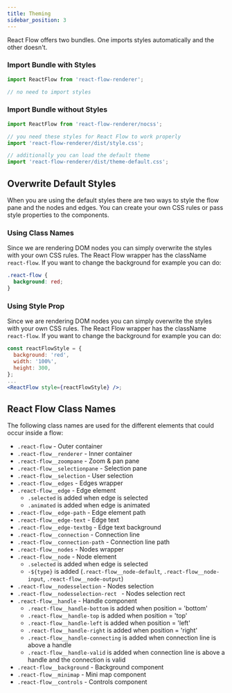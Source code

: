 ```yaml
---
title: Theming
sidebar_position: 3
---
```


React Flow offers two bundles. One imports styles automatically and the other doesn't.

### Import Bundle with Styles

```js
import ReactFlow from 'react-flow-renderer';

// no need to import styles
```

### Import Bundle without Styles

```js
import ReactFlow from 'react-flow-renderer/nocss';

// you need these styles for React Flow to work properly
import 'react-flow-renderer/dist/style.css';

// additionally you can load the default theme
import 'react-flow-renderer/dist/theme-default.css';
```

## Overwrite Default Styles

When you are using the default styles there are two ways to style the flow pane and the nodes and edges.
You can create your own CSS rules or pass style properties to the components.

### Using Class Names

Since we are rendering DOM nodes you can simply overwrite the styles with your own CSS rules.
The React Flow wrapper has the className `react-flow`. If you want to change the background for example you can do:

```css
.react-flow {
  background: red;
}
```

### Using Style Prop

Since we are rendering DOM nodes you can simply overwrite the styles with your own CSS rules.
The React Flow wrapper has the className `react-flow`. If you want to change the background for example you can do:

```jsx
const reactFlowStyle = {
  background: 'red',
  width: '100%',
  height: 300,
};
...
<ReactFlow style={reactFlowStyle} />;
```

## React Flow Class Names

The following class names are used for the different elements that could occur inside a flow:

- `.react-flow` - Outer container
- `.react-flow__renderer` - Inner container
- `.react-flow__zoompane` - Zoom & pan pane
- `.react-flow__selectionpane` - Selection pane
- `.react-flow__selection` - User selection
- `.react-flow__edges` - Edges wrapper
- `.react-flow__edge` - Edge element
  - `.selected` is added when edge is selected
  - `.animated` is added when edge is animated
- `.react-flow__edge-path` - Edge element path
- `.react-flow__edge-text` - Edge text
- `.react-flow__edge-textbg` - Edge text background
- `.react-flow__connection` - Connection line
- `.react-flow__connection-path` - Connection line path
- `.react-flow__nodes` - Nodes wrapper
- `.react-flow__node` - Node element
  - `.selected` is added when edge is selected
  - `-${type}` is added (`.react-flow__node-default`, `.react-flow__node-input`, `.react-flow__node-output`)
- `.react-flow__nodesselection` - Nodes selection
- `.react-flow__nodesselection-rect ` - Nodes selection rect
- `.react-flow__handle` - Handle component
  - `.react-flow__handle-bottom` is added when position = 'bottom'
  - `.react-flow__handle-top` is added when position = 'top'
  - `.react-flow__handle-left` is added when position = 'left'
  - `.react-flow__handle-right` is added when position = 'right'
  - `.react-flow__handle-connecting` is added when connection line is above a handle
  - `.react-flow__handle-valid` is added when connection line is above a handle and the connection is valid
- `.react-flow__background` - Background component
- `.react-flow__minimap` - Mini map component
- `.react-flow__controls` - Controls component
